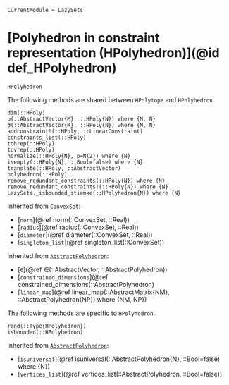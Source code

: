 ```@meta
CurrentModule = LazySets
```

# [Polyhedron in constraint representation (HPolyhedron)](@id def_HPolyhedron)

```@docs
HPolyhedron
```

The following methods are shared between `HPolytope` and `HPolyhedron`.

```@docs
dim(::HPoly)
ρ(::AbstractVector{M}, ::HPoly{N}) where {M, N}
σ(::AbstractVector{M}, ::HPoly{N}) where {M, N}
addconstraint!(::HPoly, ::LinearConstraint)
constraints_list(::HPoly)
tohrep(::HPoly)
tovrep(::HPoly)
normalize(::HPoly{N}, p=N(2)) where {N}
isempty(::HPoly{N}, ::Bool=false) where {N}
translate(::HPoly, ::AbstractVector)
polyhedron(::HPoly)
remove_redundant_constraints(::HPoly{N}) where {N}
remove_redundant_constraints!(::HPoly{N}) where {N}
LazySets._isbounded_stiemke(::HPolyhedron{N}) where {N}
```

Inherited from [`ConvexSet`](@ref):
* [`norm`](@ref norm(::ConvexSet, ::Real))
* [`radius`](@ref radius(::ConvexSet, ::Real))
* [`diameter`](@ref diameter(::ConvexSet, ::Real))
* [`singleton_list`](@ref singleton_list(::ConvexSet))

Inherited from [`AbstractPolyhedron`](@ref):
* [`∈`](@ref ∈(::AbstractVector, ::AbstractPolyhedron))
* [`constrained_dimensions`](@ref constrained_dimensions(::AbstractPolyhedron)
* [`linear_map`](@ref linear_map(::AbstractMatrix{NM}, ::AbstractPolyhedron{NP}) where {NM, NP})

The following methods are specific to `HPolyhedron`.

```@docs
rand(::Type{HPolyhedron})
isbounded(::HPolyhedron)
```

Inherited from [`AbstractPolyhedron`](@ref):

* [`isuniversal`](@ref isuniversal(::AbstractPolyhedron{N}, ::Bool=false) where {N})
* [`vertices_list`](@ref vertices_list(::AbstractPolyhedron, ::Bool=false))
